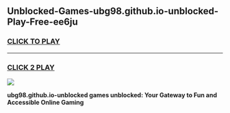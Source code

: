 
## Unblocked-Games-ubg98.github.io-unblocked-Play-Free-ee6ju
<h3>
<a href="https://premium76.site?title=ubg98.github.io-unblocked&ref=23A">CLICK TO PLAY</a></h3>
<hr>

<h3>
<a href="https://premium76.site?title=ubg98.github.io-unblocked&ref=23A">CLICK 2 PLAY</a>
  
</h3>

<a href="https://premium76.site?title=ubg98.github.io-unblocked&ref=23A"><img src="https://clearcache.store/games.png"></a>


**ubg98.github.io-unblocked games unblocked: Your Gateway to Fun and Accessible Online Gaming**

